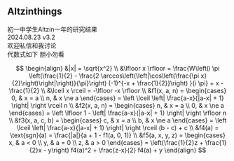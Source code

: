 Altzinthings
--------------
初一中学生Altzin一年的研究结果\
2024.08.23 v3.2\
欢迎私信和我讨论\
代数式如下 胆小勿看

$$
\begin{align}
&|x| = \sqrt{x^2} \\
&\lfloor x \rfloor = \frac{W\left(i \pi \left(\frac{1}{2} - \frac{2 \arccos\left(\left|\cos\left(\frac{\pi x}{2}\right)\right|\right)}{\pi}\right) (-1)^{-x + \frac{1}{2}}\right) }{i \pi} + x - \frac{1}{2} \\
&\lceil x \rceil = -\lfloor -x \rfloor \\
&f1(x, a, n) = \begin{cases} 
0, & x = a \\ 
n, & x \ne a 
\end{cases} = \left \lceil \left| \frac{a-x}{|a-x| + 1} \right| \right \rceil n \\
&f2(x, a, n) = \begin{cases} 
n, & x = a \\ 
0, & x \ne a 
\end{cases} = \left \lfloor 1 - \left| \frac{a-x}{|a-x| + 1} \right| \right \rfloor n \\
&f3(x, a, c, b) = \begin{cases} 
c, & x = a \\ 
b, & x \ne a 
\end{cases} = \left \lceil \left| \frac{a-x}{|a-x| + 1} \right| \right \rceil (b - c) + c \\
&f4(a) = \text{sgn}(a) = \frac{|a|}{a + 1 - f1(a, 0, 1)} \\
&f5(a, x, y, z) = \begin{cases} 
x, & a < 0 \\ 
y, & a = 0 \\ 
z, & a > 0 
\end{cases} = \left(\frac{1}{2}z + \frac{1}{2}x - y\right) f4(a)^2 + \frac{z-x}{2} f4(a) + y
\end{align}
$$
